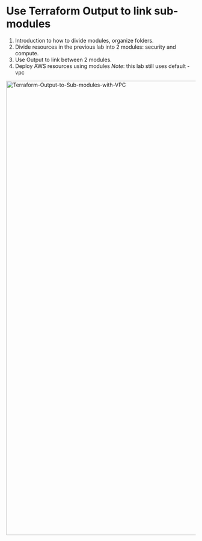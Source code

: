 
# Use Terraform Output to link sub-modules
1. Introduction to how to divide modules, organize folders.
2. Divide resources in the previous lab into 2 modules: security and compute.
3. Use Output to link between 2 modules.
4. Deploy AWS resources using modules
*Note*: this lab still uses default -vpc



<img width="1209" alt=" Terraform-Output-to-Sub-modules-with-VPC" src="https://github.com/user-attachments/assets/ab714d60-08eb-47d1-9b0e-8d58760a8934" />
